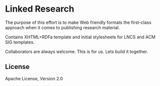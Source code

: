 # Linked Research

The purpose of this effort is to make Web friendly formats the first-class approach when it comes to publishing research material.

Contains XHTML+RDFa template and initial stylesheets for LNCS and ACM SIG templates.

Collaborators are always welcome. This is for us. Lets build it together.

## License
Apache License, Version 2.0
